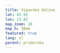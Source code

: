 ```yaml
---
title: Vipavska dolina
lat: 45.92
lon: 13.82
map_zoom: 10
map_h: 30em
featured: true
lang: sl
parent: primorska
---
```

